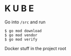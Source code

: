 # K U B E

Go into `/src` and run

```shell
$ go mod download
$ go mod vendor
$ go mod verify
```

Docker stuff in the project root
